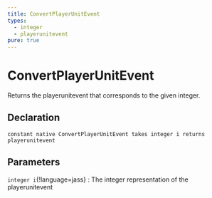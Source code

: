 ```yaml
---
title: ConvertPlayerUnitEvent
types:
  - integer
  - playerunitevent
pure: true
---
```


# ConvertPlayerUnitEvent
Returns the playerunitevent that corresponds to the given integer.

## Declaration

```jass
constant native ConvertPlayerUnitEvent takes integer i returns playerunitevent
```

## Parameters
`integer i`{!language=jass}
: The integer representation of the playerunitevent
